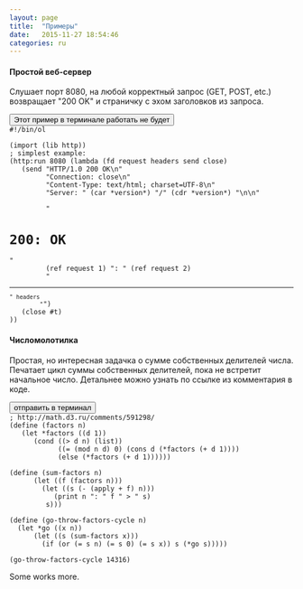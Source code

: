 ```yaml
---
layout: page
title:  "Примеры"
date:   2015-11-27 18:54:46
categories: ru
---
```

#### Простой веб-сервер
         
   Слушает порт 8080, на любой корректный запрос (GET, POST, etc.) возвращает "200 OK" и страничку с эхом заголовков из запроса.

<pre><button class="doit" onclick="function(){return false}">Этот пример в терминале работать не будет</button>
<code data-language="scheme">#!/bin/ol

(import (lib http))
; simplest example:
(http:run 8080 (lambda (fd request headers send close)
   (send "HTTP/1.0 200 OK\n"
         "Connection: close\n"
         "Content-Type: text/html; charset=UTF-8\n"
         "Server: " (car *version*) "/" (cdr *version*) "\n\n"

         "<h1>200: OK</h1>"
         (ref request 1) ": " (ref request 2)
         "<hr><small>" headers
         "</small>")
   (close #t)
))
</code></pre>

#### Числомолотилка

   Простая, но интересная задачка о сумме собственных делителей числа. Печатает цикл суммы собственных делителей, пока не встретит начальное число. Детальнее можно узнать по ссылке из комментария в коде.

<pre><button class="doit" onclick="doit(numbers.textContent)">отправить в терминал</button>
<code data-language="scheme" id="numbers">; http://math.d3.ru/comments/591298/
(define (factors n)
   (let *factors ((d 1))
      (cond ((> d n) (list))
            ((= (mod n d) 0) (cons d (*factors (+ d 1))))
            (else (*factors (+ d 1))))))

(define (sum-factors n)
      (let ((f (factors n)))
        (let ((s (- (apply + f) n)))
           (print n ": " f " > " s)
         s)))

(define (go-throw-factors-cycle n)
  (let *go ((x n))
      (let ((s (sum-factors x)))
        (if (or (= s n) (= s 0) (= s x)) s (*go s)))))

(go-throw-factors-cycle 14316)
</code></pre>

   Some works more.
